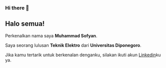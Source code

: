 ### Hi there 👋

<!--
**Muhammadsofyan/Muhammadsofyan** is a ✨ _special_ ✨ repository because its `README.md` (this file) appears on your GitHub profile.

Here are some ideas to get you started:

- 🔭 I’m currently working on ...
- 🌱 I’m currently learning ...
- 👯 I’m looking to collaborate on ...
- 🤔 I’m looking for help with ...
- 💬 Ask me about ...
- 📫 How to reach me: ...
- 😄 Pronouns: ...
- ⚡ Fun fact: ...
-->

## Halo semua! 

Perkenalkan nama saya **Muhammad Sofyan**.<br>

Saya seorang lulusan **Teknik Elektro** dari **Universitas Diponegoro**.<br>

Jika kamu tertarik untuk berkenalan denganku, silakan ikuti akun [Linkedin](https://www.linkedin.com/in/muhsofyan/)ku ya.
